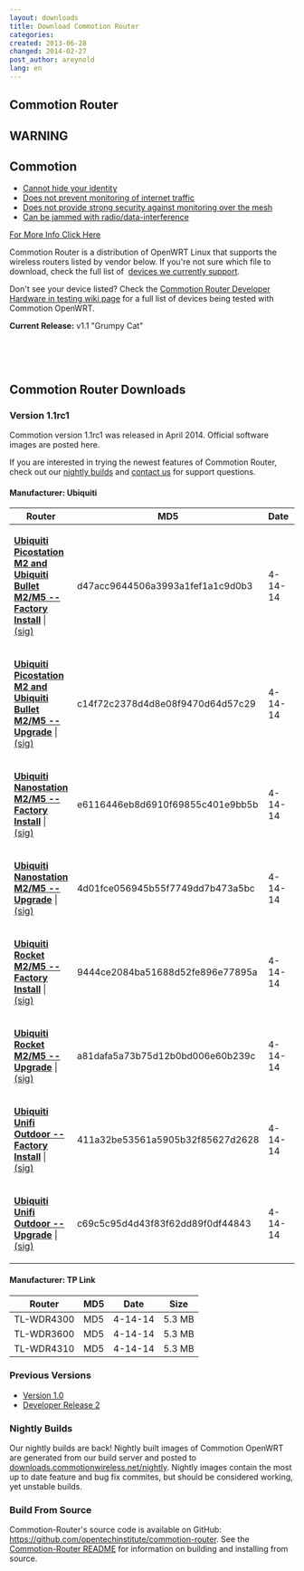 ```yaml
---
layout: downloads
title: Download Commotion Router
categories: 
created: 2013-06-28
changed: 2014-02-27
post_author: areynold
lang: en
---
```

  <h2>Commotion Router</h2>

<div class="warning-label">
<div class="warning-top">
<h2>WARNING</h2>
</div>

<div class="warning-bottom">
<h2>Commotion</h2>

<ul>
	<li><a href="/understanding-commotions-warning-label#anonymity">Cannot hide your identity</a></li>
	<li><a href="/understanding-commotions-warning-label#internet">Does not prevent monitoring of internet traffic</a></li>
	<li><a href="/understanding-commotions-warning-label#monitoring">Does not provide strong security against monitoring over the mesh</a></li>
	<li><a href="/understanding-commotions-warning-label#jamming">Can be jammed with radio/data-interference</a></li>
</ul>
<a href="/understanding-commotions-warning-label">For More Info Click Here</a></div>
</div>

<p>Commotion Router is a distribution of OpenWRT Linux that supports the wireless routers listed by vendor below. If you're not sure which file to download, check the full list of&nbsp; <a href="/docs/supported-devices">devices we currently support</a>.</p>

<p>Don't see your device listed? Check the <a href="https://wiki.commotionwireless.net/doku.php?id=hardware_in_testing">Commotion Router Developer Hardware in testing wiki page</a> for a full list of devices being tested with Commotion OpenWRT.</p>

<p><strong>Current Release:</strong> v1.1 "Grumpy Cat"</p>

<p>&nbsp;</p>

<p>&nbsp;</p>

<h2>Commotion Router Downloads</h2>

<h3>Version 1.1rc1</h3>
<p>Commotion version 1.1rc1 was released in April 2014. Official software images are posted here.</p>

<p>If you are interested in trying the newest features of Commotion Router, check out our <a href="https://downloads.commotionwireless.net/nightly/ar71xx/">nightly builds</a> and <a href="/contact">contact us</a> for support questions.<br /></p>

<h4 id="ubiquity">Manufacturer: Ubiquiti</h4>
<div class="downloads-table">
<table class="files list" summary="Commotion OpenWRT Downloads by Manufacturer">
  <thead>
    <tr>
	<th scope="col">Router</th>
	<th scope="col">MD5</th>
	<th scope="col">Date</th>
	<th scope="col">Size</th>
    </tr>
  </thead>
  <tbody>
    <tr class="file odd">
	<td>
	<p><a href="http://downloads.commotionwireless.net/router/1.1rc1/ar71xx/generic/openwrt-ar71xx-generic-ubnt-bullet-m-squashfs-factory.bin" title="openwrt-ar71xx-generic-ubnt-bullet-m-squashfs-factory.bin"><strong>Ubiquiti Picostation M2 and Ubiquiti Bullet M2/M5 -- Factory Install</strong></a> | <a class="signature" href="http://downloads.commotionwireless.net/router/1.1rc1/ar71xx/generic/openwrt-ar71xx-generic-ubnt-bullet-m-squashfs-factory.bin.asc">(sig)</a></p>
	</td>
	<td>d47acc9644506a3993a1fef1a1c9d0b3</td>
	<td>4-14-14</td>
	<td>5.3 MB</td>
    </tr>
    <tr class="file even">
	<td class="rteleft">
	<p><a href="http://downloads.commotionwireless.net/router/1.1rc1/ar71xx/generic/openwrt-ar71xx-generic-ubnt-bullet-m-squashfs-sysupgrade.bin" title="openwrt-ar71xx-generic-ubnt-bullet-m-squashfs-sysupgrade.bin"><strong>Ubiquiti Picostation M2 and Ubiquiti Bullet M2/M5 -- Upgrade</strong></a> | <a class="signature" href="http://downloads.commotionwireless.net/router/1.1rc1/ar71xx/generic/openwrt-ar71xx-generic-ubnt-bullet-m-squashfs-sysupgrade.bin.asc">(sig)</a></p>
	</td>
	<td class="rteleft">c14f72c2378d4d8e08f9470d64d57c29</td>
	<td class="rteleft">4-14-14</td>
	<td class="rteleft">5.3 MB</td>
    </tr>
    <tr class="file odd">
	<td class="rteleft">
	<p><a href="http://downloads.commotionwireless.net/router/1.1rc1/ar71xx/generic/openwrt-ar71xx-generic-ubnt-nano-m-squashfs-factory.bin" title="openwrt-ar71xx-generic-ubnt-nano-m-squashfs-factory.bin"><strong>Ubiquiti Nanostation M2/M5 -- Factory Install</strong></a> | <a class="signature" href="http://downloads.commotionwireless.net/router/1.1rc1/ar71xx/generic/openwrt-ar71xx-generic-ubnt-nano-m-squashfs-factory.bin.asc">(sig)</a></p>
	</td>
	<td class="rteleft">e6116446eb8d6910f69855c401e9bb5b</td>
	<td class="rteleft">4-14-14</td>
	<td class="rteleft">5.3 MB</td>
    </tr>
    <tr class="file even">
	<td class="rteleft">
	<p><a href="http://downloads.commotionwireless.net/router/1.1rc1/ar71xx/generic/openwrt-ar71xx-generic-ubnt-nano-m-squashfs-sysupgrade.bin" title="openwrt-ar71xx-generic-ubnt-nano-m-squashfs-sysupgrade.bin"><strong>Ubiquiti Nanostation M2/M5 -- Upgrade</strong></a> | <a class="signature" href="http://downloads.commotionwireless.net/router/1.1rc1/ar71xx/generic/openwrt-ar71xx-generic-ubnt-nano-m-squashfs-sysupgrade.bin.asc">(sig)</a></p>
	</td>
	<td class="rteleft">4d01fce056945b55f7749dd7b473a5bc</td>
	<td class="rteleft">4-14-14</td>
	<td class="rteleft">5.3 MB</td>
    </tr>
    <tr class="file odd">
	<td class="rteleft">
	<p><a href="http://downloads.commotionwireless.net/router/1.1rc1/ar71xx/generic/openwrt-ar71xx-generic-ubnt-rocket-m-squashfs-factory.bin" title="openwrt-ar71xx-generic-ubnt-rocket-m-squashfs-factory.bin"><strong>Ubiquiti Rocket M2/M5 -- Factory Install</strong></a> | <a class="signature" href="http://downloads.commotionwireless.net/router/1.1rc1/ar71xx/generic/openwrt-ar71xx-generic-ubnt-rocket-m-squashfs-factory.bin.asc">(sig)</a></p>
	</td>
	<td class="rteleft">9444ce2084ba51688d52fe896e77895a</td>
	<td class="rteleft">4-14-14</td>
	<td class="rteleft">5.3 MB</td>
    </tr>
    <tr class="file odd">
	<td class="rteleft">
	<p><a href="http://downloads.commotionwireless.net/router/1.1rc1/ar71xx/generic/openwrt-ar71xx-generic-ubnt-rocket-m-squashfs-sysupgrade.bin" title="openwrt-ar71xx-generic-ubnt-rocket-m-squashfs-sysupgrade.bin"><strong>Ubiquiti Rocket M2/M5 -- Upgrade</strong></a> | <a class="signature" href="http://downloads.commotionwireless.net/router/1.1rc1/ar71xx/generic/openwrt-ar71xx-generic-ubnt-rocket-m-squashfs-sysupgrade.bin.asc">(sig)</a></p>
	</td>
	<td class="rteleft">a81dafa5a73b75d12b0bd006e60b239c</td>
	<td class="rteleft">4-14-14</td>
	<td class="rteleft">5.3 MB</td>
    </tr>
    <tr class="file even">
	<td class="rteleft">
	<p><a href="http://downloads.commotionwireless.net/router/1.1rc1/ar71xx/generic/openwrt-ar71xx-generic-ubnt-unifi-outdoor-squashfs-factory.bin" title="openwrt-ar71xx-generic-ubnt-unifi-outdoor-squashfs-factory.bin"><strong>Ubiquiti Unifi Outdoor -- Factory Install</strong></a> | <a class="signature" href="http://downloads.commotionwireless.net/router/1.1rc1/ar71xx/generic/openwrt-ar71xx-generic-ubnt-unifi-outdoor-squashfs-factory.bin.asc">(sig)</a></p>
	</td>
	<td class="rteleft">411a32be53561a5905b32f85627d2628</td>
	<td class="rteleft">4-14-14</td>
	<td class="rteleft">5.3 MB</td>
    </tr>
    <tr class="file odd">
	<td class="rteleft">
	<p><a href="http://downloads.commotionwireless.net/router/1.1rc1/ar71xx/generic/openwrt-ar71xx-generic-ubnt-unifi-outdoor-squashfs-sysupgrade.bin" title="openwrt-ar71xx-generic-ubnt-unifi-outdoor-squashfs-sysupgrade.bin"><strong>Ubiquiti Unifi Outdoor -- Upgrade</strong></a> | <a class="signature" href="http://downloads.commotionwireless.net/router/1.1rc1/ar71xx/generic/openwrt-ar71xx-generic-ubnt-unifi-outdoor-squashfs-sysupgrade.bin.asc">(sig)</a></p>
	</td>
	<td class="rteleft">c69c5c95d4d43f83f62dd89f0df44843</td>
	<td class="rteleft">4-14-14</td>
	<td class="rteleft">5.3 MB</td>
    </tr>
  </tbody>
</table>
</div>
<h4 id="tplink">Manufacturer: TP Link</h4>
<div class="downloads-table">
<table class="files list" summary="Commotion OpenWRT Downloads by Manufacturer">
   <thead>
      <tr>
         <th scope="col">Router</th>
         <th scope="col">MD5</th>
         <th scope="col">Date</th>
         <th scope="col">Size</th>
      </tr>
  </thead>
  <tbody>
      <tr class="file even">
         <td class="rteleft">TL-WDR4300</td>
         <td class="rteleft">MD5</td>
         <td class="rteleft">4-14-14</td>
         <td class="rteleft">5.3 MB</td>
      </tr>
      <tr class="file odd">
         <td class="rteleft">TL-WDR3600</td>
         <td class="rteleft">MD5</td>
         <td class="rteleft">4-14-14</td>
         <td class="rteleft">5.3 MB</td>
      </tr>
      <tr class="file even">
         <td class="rteleft">TL-WDR4310</td>
         <td class="rteleft">MD5</td>
         <td class="rteleft">4-14-14</td>
         <td class="rteleft">5.3 MB</td>
      </tr>
  </tbody>
</table>
</div>


<h3>Previous Versions</h3>
<ul>
  <li><a href="http://downloads.commotionwireless.net/router/1.0">Version 1.0</a></li>
  <li><a href="http://downloads.commotionwireless.net/router/DR2">Developer Release 2</a></li>
</ul>  

<h3 id="nightly">Nightly Builds</h3>
<p>Our nightly builds are back! Nightly built images of Commotion OpenWRT are generated from our build server and posted to <a href="http://downloads.commotionwireless.net/nightly/">downloads.commotionwireless.net/nightly</a>. Nightly images contain the most up to date feature and bug fix commites, but should be considered working, yet unstable builds.</p>

<h3 id="source">Build From Source</h3>
<p>Commotion-Router's source code is available on GitHub: <a href="https://github.com/opentechinstitute/commotion-router">https://github.com/opentechinstitute/commotion-router</a>. See the <a href="https://github.com/opentechinstitute/commotion-router#build--install">Commotion-Router README</a> for information on building and installing from source.</p>
